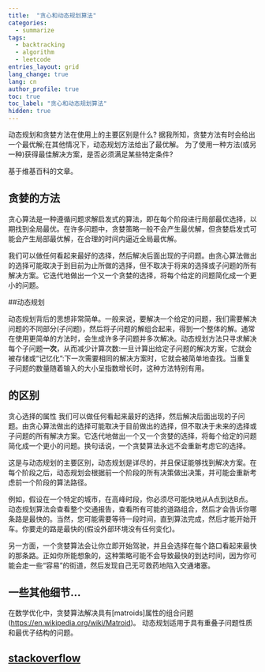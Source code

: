 ```yaml
---
title:  "贪心和动态规划算法"
categories:
  - summarize
tags: 
  - backtracking
  - algorithm
  - leetcode
entries_layout: grid
lang_change: true
lang: cn
author_profile: true
toc: true
toc_label: "贪心和动态规划算法"
hidden: true
---
```


动态规划和贪婪方法在使用上的主要区别是什么?
据我所知，贪婪方法有时会给出一个最优解;在其他情况下，动态规划方法给出了最优解。
为了使用一种方法(或另一种)获得最佳解决方案，是否必须满足某些特定条件?

基于维基百科的文章。

## 贪婪的方法

贪心算法是一种遵循问题求解启发式的算法，即在每个阶段进行局部最优选择，以期找到全局最优。在许多问题中，贪婪策略一般不会产生最优解，但贪婪启发式可能会产生局部最优解，在合理的时间内逼近全局最优解。

我们可以做任何看起来最好的选择，然后解决后面出现的子问题。由贪心算法做出的选择可能取决于到目前为止所做的选择，但不取决于将来的选择或子问题的所有解决方案。它迭代地做出一个又一个贪婪的选择，将每个给定的问题简化成一个更小的问题。

##动态规划

动态规划背后的思想非常简单。一般来说，要解决一个给定的问题，我们需要解决问题的不同部分(子问题)，然后将子问题的解组合起来，得到一个整体的解。通常在使用更简单的方法时，会生成许多子问题并多次解决。动态规划方法只寻求解决每个子问题**一次**，从而减少计算次数:一旦计算出给定子问题的解决方案，它就会被存储或“记忆化”:下一次需要相同的解决方案时，它就会被简单地查找。当重复子问题的数量随着输入的大小呈指数增长时，这种方法特别有用。

## 的区别

贪心选择的属性
我们可以做任何看起来最好的选择，然后解决后面出现的子问题。由贪心算法做出的选择可能取决于目前做出的选择，但不取决于未来的选择或子问题的所有解决方案。它迭代地做出一个又一个贪婪的选择，将每个给定的问题简化成一个更小的问题。换句话说，一个贪婪算法永远不会重新考虑它的选择。

这是与动态规划的主要区别，动态规划是详尽的，并且保证能够找到解决方案。在每个阶段之后，动态规划会根据前一个阶段的所有决策做出决策，并可能会重新考虑前一个阶段的算法路径。

例如，假设在一个特定的城市，在高峰时段，你必须尽可能快地从A点到达B点。动态规划算法会查看整个交通报告，查看所有可能的道路组合，然后才会告诉你哪条路是最快的。当然，您可能需要等待一段时间，直到算法完成，然后才能开始开车。你要走的路是最快的(假设外部环境没有任何变化)。

另一方面，一个贪婪算法会让你立即开始驾驶，并且会选择在每个路口看起来最快的那条路。正如你所能想象的，这种策略可能不会导致最快的到达时间，因为你可能会走一些“容易”的街道，然后发现自己无可救药地陷入交通堵塞。

## 一些其他细节…

在数学优化中，贪婪算法解决具有[matroids]属性的组合问题(https://en.wikipedia.org/wiki/Matroid)。
动态规划适用于具有重叠子问题性质和最优子结构的问题。

## [stackoverflow](https://stackoverflow.com/questions/16690249/what-is-the-difference-between-dynamic-programming-and-greedy-approach)